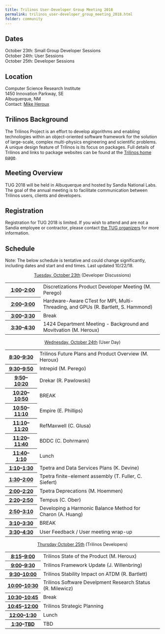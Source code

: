 ```yaml
---
title: Trilinos User-Developer Group Meeting 2018
permalink: trilinos_user-developer_group_meeting_2018.html
folder: community
---
```

  
## Dates

October 23th: Small Group Developer Sessions  
October 24th: User Sessions  
October 25th: Developer Sessions  

## Location

Computer Science Research Institute  
1450 Innovation Parkway, SE  
Albuquerque, NM  
Contact: [Mike Heroux](mailto:maherou@sandia.gov)

## Trilinos Background

The Trilinos Project is an effort to develop algorithms and enabling technologies within an object-oriented software framework 
for the solution of large-scale, complex multi-physics engineering and scientific problems. 
A unique design feature of Trilinos is its focus on packages. 
Full details of Trilinos and links to package websites can be found at the [Trilinos home page](http://trilinos.org/ "Trilinos Home Page").

## Meeting Overview

TUG 2018 will be held in Albuquerque and hosted by Sandia National Labs. 
The goal of the annual meeting is to facilitate communication between Trilinos users, clients and developers.

## Registration

Registration for TUG 2018 is limited.
If you wish to attend and are not a Sandia employee or contractor, please contact [the TUG organizers](mailto:trilinos-help@software.sandia.gov) for more information. 
<!--Registration for eligible attendees is [now available](https://docs.google.com/forms/d/e/1FAIpQLSdcDiCzxCdQ7hebcqvKCybdrzCcfJGMXmT4ADkUXd9uJ1cnFA/viewform?usp=sf_link).-->

## Schedule

Note: The below schedule is tentative and could change significantly, including dates and start and end times. Last updated 10/22/18.

<p style="text-align: center;"><span style="text-decoration: underline;">Tuesday, October 23th</span> (Developer Discussions)</p>

<table summary="Timetable">
<tbody>
<tr>
<th id="time-1" axis="time"><abbr title="2011-11-01T08:30:00">1:00</abbr>–<abbr title="2011-11-01T09:30:00">2:00</abbr></th>
<td headers="time-1 location-1">
<div>Discretizations Product Developer Meeting (M. Perego)</div>
</td>
</tr>
<tr>
<th id="time-1" axis="time" width="23%"><abbr title="2011-10-31T13:00:00">2:00</abbr>–<abbr title="2011-10-31T17:15:00">3:00</abbr></th>
<td headers="time-1 location-1">Hardware-Aware CTest for MPI, Multi-Threading, and GPUs (R. Bartlett, S. Hammond)</td>
</tr>
<tr>
<th id="time-1" axis="time" width="23%"><abbr title="2011-10-31T13:00:00">3:00</abbr>–<abbr title="2011-10-31T17:15:00">3:30</abbr></th>
<td headers="time-1 location-1">Break</td>
</tr>
<tr>
<th id="time-1" axis="time" width="23%"><abbr title="2011-10-31T13:00:00">3:30</abbr>–<abbr title="2011-10-31T17:15:00">4:30</abbr></th>
<td headers="time-1 location-1">1424 Department Meeting - Background and Movitvation (M. Heroux)</td>
</tr>
</tbody>
</table>

<p style="text-align: center;"><span style="text-decoration: underline;">Wednesday, October 24th</span> (User Day)</p>

<table summary="Timetable">
<tbody>

<tr>
<th id="time-2" axis="time"><abbr title="2011-11-01T09:30:00">8:30</abbr>–<abbr title="2011-11-01T09:45:00">9:30</abbr></th>
<td headers="time-2 location-1">Trilinos Future Plans and Product Overview (M. Heroux)</td>
</tr>
<tr>
<th id="time-1" axis="time"><abbr title="2011-11-01T08:30:00">9:30</abbr>–<abbr title="2011-11-01T09:30:00">9:50</abbr></th> 
<td headers="time-1 location-1">Intrepid (M. Perego)</td>
</tr>
<tr>
<th id="time-1" axis="time"><abbr title="2011-11-01T08:30:00">9:50</abbr>–<abbr title="2011-11-01T09:30:00">10:20</abbr></th> 
<td headers="time-1 location-1">Drekar (R. Pawlowski)</td>
</tr>
<tr>
<th id="time-1" axis="time"><abbr title="2011-11-01T08:30:00">10:20</abbr>–<abbr title="2011-11-01T09:30:00">10:50</abbr></th> 
<td headers="time-1 location-1">BREAK</td>
</tr>
<tr>
<th id="time-1" axis="time"><abbr title="2011-11-01T08:30:00">10:50</abbr>–<abbr title="2011-11-01T09:30:00">11:10</abbr></th> 
<td headers="time-1 location-1">Empire (E. Phillips)</td>
</tr>
<tr>
<th id="time-1" axis="time"><abbr title="2011-11-01T08:30:00">11:10</abbr>–<abbr title="2011-11-01T09:30:00">11:20</abbr></th> 
<td headers="time-1 location-1">RefMaxwell (C. Glusa)</td>
</tr>
<tr>
<th id="time-1" axis="time"><abbr title="2011-11-01T08:30:00">11:20</abbr>–<abbr title="2011-11-01T09:30:00">11:40</abbr></th> 
<td headers="time-1 location-1">BDDC (C. Dohrmann)</td>
</tr>
<tr>
<th id="time-1" axis="time"><abbr title="2011-11-01T08:30:00">11:40</abbr>–<abbr title="2011-11-01T09:30:00">1:10</abbr></th> 
<td headers="time-1 location-1">Lunch</td>
</tr>
<tr>
<th id="time-1" axis="time"><abbr title="2011-11-01T08:30:00">1:10</abbr>–<abbr title="2011-11-01T09:30:00">1:30</abbr></th> 
<td headers="time-1 location-1">Tpetra and Data Services Plans (K. Devine)</td>
</tr>
<tr>
<th id="time-2" axis="time"><abbr title="2011-11-01T09:30:00">1:30</abbr>–<abbr title="2011-11-01T09:45:00">2:00</abbr></th>
<td headers="time-2 location-1">Tpetra finite-element assembly (T. Fuller, C. Siefert)</td>
</tr>
<tr>
<th id="time-1" axis="time"><abbr title="2011-11-01T08:30:00">2:00</abbr>–<abbr title="2011-11-01T09:30:00">2:20</abbr></th> 
<td headers="time-1 location-1">Tpetra Deprecations (M. Hoemmen)</td>
</tr>
<tr>
<th id="time-1" axis="time"><abbr title="2011-11-01T08:30:00">2:20</abbr>–<abbr title="2011-11-01T09:30:00">2:50</abbr></th> 
<td headers="time-1 location-1">Tempus (C. Ober)</td>
</tr>
<tr>
<th id="time-1" axis="time"><abbr title="2011-11-01T08:30:00">2:50</abbr>–<abbr title="2011-11-01T09:30:00">3:10</abbr></th> 
<td headers="time-1 location-1">Developing a Harmonic Balance Method for Charon (A. Huang)</td>
</tr>
<tr>
<th id="time-1" axis="time"><abbr title="2011-11-01T08:30:00">3:10</abbr>–<abbr title="2011-11-01T09:30:00">3:30</abbr></th> 
<td headers="time-1 location-1">BREAK</td>
</tr>
<tr>
<th id="time-1" axis="time"><abbr title="2011-11-01T08:30:00">3:30</abbr>–<abbr title="2011-11-01T09:30:00">4:30</abbr></th> 
<td headers="time-1 location-1">User Feedback / User meeting wrap-up</td>
</tr>
</tbody>
</table>
<p style="text-align: center;"><span style="text-decoration: underline;">Thursday October 25th</span> (Trilinos Developers)</p>
<table summary="Timetable">
<tbody>
<tr>
<th id="time-1" axis="time"><abbr title="2011-11-01T08:30:00">8:15</abbr>–<abbr title="2011-11-01T09:30:00">9:00</abbr></th> 
<td headers="time-1 location-1">Trilinos State of the Product (M. Heroux)</td>
</tr>
<tr>
<th id="time-1" axis="time"><abbr title="2011-11-01T08:30:00">9:00</abbr>–<abbr title="2011-11-01T09:30:00">9:30</abbr></th> 
<td headers="time-1 location-1">Trilinos Framework Update (J. Willenbring)</td>
</tr>
<tr>
<th id="time-1" axis="time" width="23%"><abbr title="2011-10-31T13:00:00">9:30</abbr>–<abbr title="2011-10-31T17:15:00">10:00</abbr></th>
<td headers="time-1 location-1">Trilinos Stability Impact on ATDM (R. Bartlett)</td>
</tr>
<tr>
<th id="time-1" axis="time"><abbr title="2011-11-01T08:30:00">10:00</abbr>–<abbr title="2011-11-01T09:30:00">10:30</abbr></th> 
<td headers="time-1 location-1">Trilinos Software Develpment Research Status (R. Milewicz)</td>
</tr>
<tr>
<th id="time-1" axis="time"><abbr title="2011-11-01T08:30:00">10:30</abbr>–<abbr title="2011-11-01T09:30:00">10:45</abbr></th> 
<td headers="time-1 location-1">Break</td>
</tr>
<tr>
<th id="time-1" axis="time"><abbr title="2011-11-01T08:30:00">10:45</abbr>–<abbr title="2011-11-01T09:30:00">12:00</abbr></th> 
<td headers="time-1 location-1">Trilinos Strategic Planning</td>
</tr>
<tr>
<th id="time-1" axis="time"><abbr title="2011-11-01T08:30:00">12:00</abbr>–<abbr title="2011-11-01T09:30:00">1:30</abbr></th> 
<td headers="time-1 location-1">Lunch</td>
</tr>
<tr>
<th id="time-1" axis="time"><abbr title="2011-11-01T08:30:00">1:30</abbr>–<abbr title="2011-11-01T09:30:00">TBD</abbr></th> 
<td headers="time-1 location-1">TBD</td>
</tr>
</tbody>
</table>
